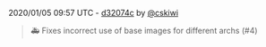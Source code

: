 2020/01/05 09:57 UTC - [d32074c](https://github.com/hassio-addons/addon-firefly-iii/commit/d32074c8c25947d772749e06682a30d285b6200c) by [@cskiwi](https://github.com/cskiwi)
> 🚑 Fixes incorrect use of base images for different archs (#4) 

